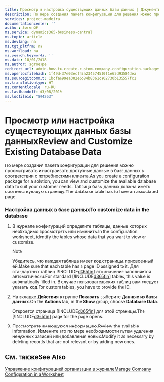 ```yaml
---
title: Просмотр и настройка существующих данных базы данных | Документы Майкрософт
description: По мере создания пакета конфигурации для решения можно просматривать и настраивать доступные данные в базе данных в соответствии с потребностями клиента. Таблица базы данных должна иметь соответствующую страницу.
services: project-madeira
documentationcenter: ''
author: SorenGP
ms.service: dynamics365-business-central
ms.topic: article
ms.devlang: na
ms.tgt_pltfrm: na
ms.workload: na
ms.search.keywords: ''
ms.date: 10/01/2018
ms.author: sgroespe
redirect_url: admin-how-to-create-custom-company-configuration-packages
ms.openlocfilehash: 1f49d437e03ecf45a234574530f1e65d93584dea
ms.sourcegitcommit: 1bcfaa99ea302e6b84b8361ca02730b135557fc1
ms.translationtype: HT
ms.contentlocale: ru-RU
ms.lasthandoff: 03/08/2019
ms.locfileid: "804263"
---
```

# <a name="review-and-customize-existing-database-data"></a><span data-ttu-id="5320c-104">Просмотр или настройка существующих данных базы данных</span><span class="sxs-lookup"><span data-stu-id="5320c-104">Review and Customize Existing Database Data</span></span>
<span data-ttu-id="5320c-105">По мере создания пакета конфигурации для решения можно просматривать и настраивать доступные данные в базе данных в соответствии с потребностями клиента.</span><span class="sxs-lookup"><span data-stu-id="5320c-105">As you create a configuration package for a solution, you can view and customize the available database data to suit your customer needs.</span></span> <span data-ttu-id="5320c-106">Таблица базы данных должна иметь соответствующую страницу.</span><span class="sxs-lookup"><span data-stu-id="5320c-106">The database table has to have an associated page.</span></span>  

### <a name="to-customize-data-in-the-database"></a><span data-ttu-id="5320c-107">Настройка данных в базе данных</span><span class="sxs-lookup"><span data-stu-id="5320c-107">To customize data in the database</span></span>  

1.  <span data-ttu-id="5320c-108">В журнале конфигураций определите таблицы, данные которых необходимо просмотреть или изменить.</span><span class="sxs-lookup"><span data-stu-id="5320c-108">In the configuration worksheet, identify the tables whose data that you want to view or customize.</span></span>  

    > [!NOTE]  
    >  <span data-ttu-id="5320c-109">Убедитесь, что каждая таблица имеет код страницы, присвоенный ей.</span><span class="sxs-lookup"><span data-stu-id="5320c-109">Make sure that each table has a page ID assigned to it.</span></span> <span data-ttu-id="5320c-110">Для стандартных таблиц [!INCLUDE[d365fin](includes/d365fin_md.md)] это значение заполняется автоматически.</span><span class="sxs-lookup"><span data-stu-id="5320c-110">For standard [!INCLUDE[d365fin](includes/d365fin_md.md)] tables, this value is automatically filled in.</span></span> <span data-ttu-id="5320c-111">В случае пользовательских таблиц вам следует указать код.</span><span class="sxs-lookup"><span data-stu-id="5320c-111">For custom tables, you have to provide the ID.</span></span>  

2.  <span data-ttu-id="5320c-112">На вкладке **Действия** в группе **Показать** выберите **Данные из базы данных**.</span><span class="sxs-lookup"><span data-stu-id="5320c-112">On the **Actions** tab, in the **Show** group, choose **Database Data**.</span></span>  

     <span data-ttu-id="5320c-113">Откроется страница [!INCLUDE[d365fin](includes/d365fin_md.md)] для этой страницы.</span><span class="sxs-lookup"><span data-stu-id="5320c-113">The [!INCLUDE[d365fin](includes/d365fin_md.md)] page for the page opens.</span></span>  

3.  <span data-ttu-id="5320c-114">Просмотрите имеющуюся информацию.</span><span class="sxs-lookup"><span data-stu-id="5320c-114">Review the available information.</span></span> <span data-ttu-id="5320c-115">Измените его по мере необходимости путем удаления ненужных записей или добавления новых.</span><span class="sxs-lookup"><span data-stu-id="5320c-115">Modify it as necessary by deleting records that are not relevant or by adding new ones.</span></span>  

## <a name="see-also"></a><span data-ttu-id="5320c-116">См. также</span><span class="sxs-lookup"><span data-stu-id="5320c-116">See Also</span></span>  
 [<span data-ttu-id="5320c-117">Управление конфигурацией организации в журнале</span><span class="sxs-lookup"><span data-stu-id="5320c-117">Manage Company Configuration in a Worksheet</span></span>](admin-how-to-manage-company-configuration-in-a-worksheet.md)
